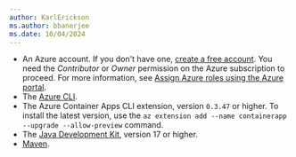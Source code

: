 ```yaml
---
author: KarlErickson
ms.author: bbanerjee
ms.date: 10/04/2024
---
```


- An Azure account. If you don't have one, [create a free account](https://azure.microsoft.com/free/?WT.mc_id=A261C142F). You need the *Contributor* or *Owner* permission on the Azure subscription to proceed. For more information, see [Assign Azure roles using the Azure portal](/azure/role-based-access-control/role-assignments-portal).
- The [Azure CLI](/cli/azure/install-azure-cli).
- The Azure Container Apps CLI extension, version `0.3.47` or higher. To install the latest version, use the `az extension add --name containerapp --upgrade --allow-preview` command.
- The [Java Development Kit](/java/openjdk/install), version 17 or higher.
- [Maven](https://maven.apache.org/download.cgi).

